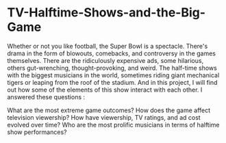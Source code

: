 # TV-Halftime-Shows-and-the-Big-Game

Whether or not you like football, the Super Bowl is a spectacle. 
There's drama in the form of blowouts, comebacks, and controversy in the games themselves. 
There are the ridiculously expensive ads, some hilarious, others gut-wrenching, thought-provoking, and weird. 
The half-time shows with the biggest musicians in the world, sometimes riding giant mechanical tigers or leaping from the roof of the stadium. 
And in this project, I will find out how some of the elements of this show interact with each other. I answered these questions :

What are the most extreme game outcomes?
How does the game affect television viewership?
How have viewership, TV ratings, and ad cost evolved over time?
Who are the most prolific musicians in terms of halftime show performances?
